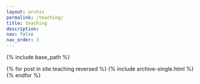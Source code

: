 ```yaml
---
layout: archiv
permalink: /teaching/
title: teaching
description: 
nav: false
nav_order: 3
---
```


{% include base_path %}

{% for post in site.teaching reversed %}
  {% include archive-single.html %}
{% endfor %}
